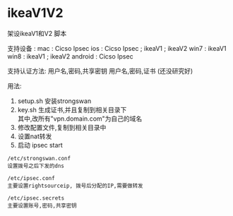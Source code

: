 # ikeaV1V2 
架设ikeaV1和V2 脚本 

支持设备 :
mac : Cicso Ipsec
ios : Cicso Ipsec ; ikeaV1 ; ikeaV2
win7 : ikeaV1
win8 : ikeaV1 ; ikeaV2
android : Cicso Ipsec

支持认证方法:
用户名,密码,共享密钥
用户名,密码,证书 (还没研究好)

用法:

1.  setup.sh 安装strongswan
2.  key.sh 生成证书,并且复制到相关目录下  
    其中,改所有"vpn.domain.com"为自己的域名
3.  修改配置文件,复制到相关目录中
4.  设置nat转发
5.  启动 ipsec start  
  
```
/etc/strongswan.conf
设置拨号之后下发的dns
```

```
/etc/ipsec.conf
主要设置rightsourceip, 拨号后分配的IP,需要做转发
```

```
/etc/ipsec.secrets
主要设置账号,密码,共享密钥
```


